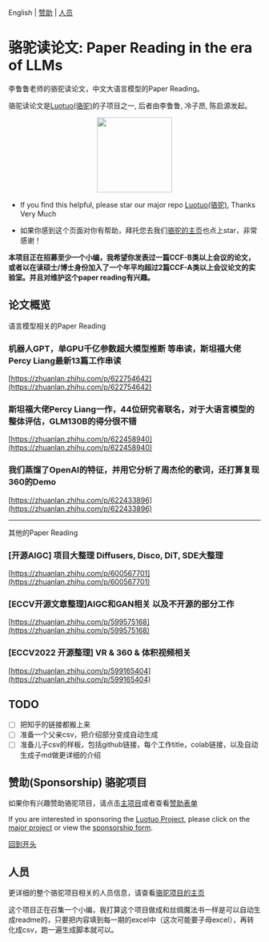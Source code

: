 <a name="BigTitle"></a>

English | [赞助](#sponsorship) | [人员](#contributor)

# 骆驼读论文: Paper Reading in the era of LLMs

李鲁鲁老师的骆驼读论文，中文大语言模型的Paper Reading。

骆驼读论文是[Luotuo(骆驼)](https://github.com/LC1332/Luotuo-Chinese-LLM)的子项目之一, 后者由李鲁鲁, 冷子昂, 陈启源发起。

<p align="center">
    <img src="https://github.com/LC1332/Luotuo-Chinese-LLM/blob/main/image/idle_image.png" height="150">
</p>

+ If you find this helpful, please star our major repo [Luotuo(骆驼)](https://github.com/LC1332/Luotuo-Chinese-LLM), Thanks Very Much

+ 如果你感到这个页面对你有帮助，拜托您去我们[骆驼的主页](https://github.com/LC1332/Luotuo-Chinese-LLM)也点上star，非常感谢！

**本项目正在招募至少一个小编，我希望你发表过一篇CCF-B类以上会议的论文，或者以在读硕士/博士身份加入了一个年平均超过2篇CCF-A类以上会议论文的实验室。并且对维护这个paper reading有兴趣。**

<a name="sponsorship"></a>


## 论文概览

语言模型相关的Paper Reading

### 机器人GPT，单GPU千亿参数超大模型推断 等串读，斯坦福大佬Percy Liang最新13篇工作串读

[https://zhuanlan.zhihu.com/p/622754642](https://zhuanlan.zhihu.com/p/622754642)

### 斯坦福大佬Percy Liang一作，44位研究者联名，对于大语言模型的整体评估，GLM130B的得分很不错

[https://zhuanlan.zhihu.com/p/622458940](https://zhuanlan.zhihu.com/p/622458940)

### 我们蒸馏了OpenAI的特征，并用它分析了周杰伦的歌词，还打算复现360的Demo

[https://zhuanlan.zhihu.com/p/622433896](https://zhuanlan.zhihu.com/p/622433896)

---

其他的Paper Reading

### \[开源AIGC\] 项目大整理 Diffusers, Disco, DiT, SDE大整理

[https://zhuanlan.zhihu.com/p/600567701](https://zhuanlan.zhihu.com/p/600567701)

### \[ECCV开源文章整理\]AIGC和GAN相关 以及不开源的部分工作

[https://zhuanlan.zhihu.com/p/599575168](https://zhuanlan.zhihu.com/p/599575168)

### \[ECCV2022 开源整理\] VR & 360 & 体积视频相关

[https://zhuanlan.zhihu.com/p/599165404](https://zhuanlan.zhihu.com/p/599165404)


## TODO

- [ ] 把知乎的链接都搬上来
- [ ] 准备一个父亲csv，把介绍部分变成自动生成
- [ ] 准备儿子csv的样板，包括github链接，每个工作title，colab链接，以及自动生成子md做更详细的介绍

## 赞助(Sponsorship) 骆驼项目

如果你有兴趣赞助骆驼项目，请点击[主项目](https://github.com/LC1332/Luotuo-Chinese-LLM#%E8%B5%9E%E5%8A%A9sponsorships)或者查看[赞助表单](https://github.com/LC1332/Luotuo-Chinese-LLM/blob/main/data/Sponsorship_and_balance.md)

If you are interested in sponsoring the [Luotuo Project](https://github.com/LC1332/Luotuo-Chinese-LLM#%E8%B5%9E%E5%8A%A9sponsorships), please click on the [major project](https://github.com/LC1332/Luotuo-Chinese-LLM) or view the [sponsorship form](https://github.com/LC1332/Luotuo-Chinese-LLM/blob/main/data/Sponsorship_and_balance.md).

[回到开头](#BigTitle)

<a name="contributor"></a>

## 人员

更详细的整个骆驼项目相关的人员信息，请查看[骆驼项目的主页](https://github.com/LC1332/Luotuo-Chinese-LLM#%E8%B4%A1%E7%8C%AE%E8%80%85contributors)

这个项目正在召集一个小编，我打算这个项目做成和丝绸魔法书一样是可以自动生成readme的，只要把内容填到每一期的excel中（这次可能要子母excel），再转化成csv，跑一遍生成脚本就可以。


